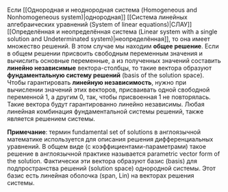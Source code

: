 Если [[Однородная и неоднородная система (Homogeneous and Nonhomogeneous system)|однородная]] [[Система линейных алгебраических уравнений (System of linear equations)|СЛАУ]] [[Определённая и неопределённая система (Linear system with a single solution and Undeterminated system)|неопределённая]], то она имеет множество решений. В этом случае мы находим **общее решение**. Если в общем решении присвоить свободным переменным значения и вычислить основные переменные, а из полученных значений составить **линейно независимые** вектора-столбцы, то такие вектора образуют **фундаментальную систему решений** (basis of the solution space). Чтобы гарантировать **линейную независимость**, нужно при вычислении значений этих векторов, присваивать одной свободной переменной 1, а другим 0, так, чтобы присвоенная 1 не повторялась. Такие вектора будут гарантированно линейно независимы. Любая линейная комбинация фундаментальной системы решений, также является решением системы.

**Примечание**: термин fundamental set of solutions в англоязычной математике используется для описания решения дифференциальных уравнений. В общем виде (с коэффициентами-параметрами) такое решение в англоязычной практике называется parametric vector form of the solution. Фактически эти вектора образуют базис (basis) для подпространства решений (solution space) однородной системы. Этот базис есть линейная оболочка (span, Lin) на векторах решения системы.
